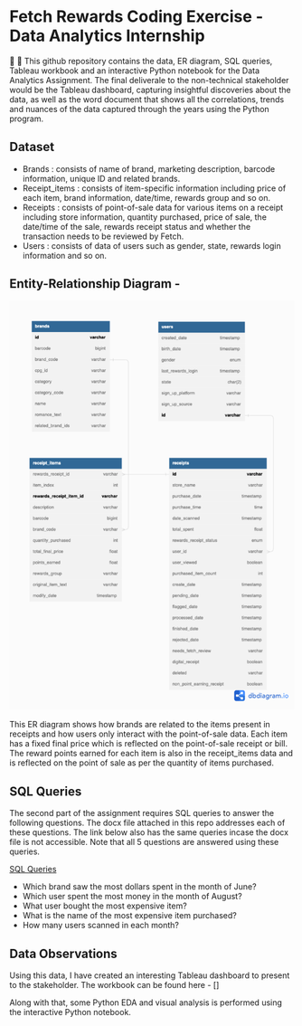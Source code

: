 # Fetch Rewards Coding Exercise - Data Analytics Internship
:space_invader: :robot: This github repository contains the data, ER diagram, SQL queries, Tableau workbook and an interactive Python notebook for the Data Analytics Assignment. The final deliverale to the non-technical stakeholder would be the Tableau dashboard, capturing insightful discoveries about the data, as well as the word document that shows all the correlations, trends and nuances of the data captured through the years using the Python program.

## Dataset
- Brands : consists of name of brand, marketing description, barcode information, unique ID and related brands.
- Receipt_items : consists of item-specific information including price of each item, brand information, date/time, rewards group  and so on.
- Receipts : consists of point-of-sale data for various items on a receipt including store information, quantity purchased, price of sale, the date/time of the sale, rewards receipt status and whether the transaction needs to be reviewed by Fetch.
- Users : consists of data of users such as gender, state, rewards login information and so on.

## Entity-Relationship Diagram -
![This is an image](/ERD.png)

This ER diagram shows how brands are related to the items present in receipts and how users only interact with the point-of-sale data. Each item has a fixed final price which is reflected on the point-of-sale receipt or bill. The reward points earned for each item is also in the receipt_items data and is reflected on the point of sale as per the quantity of items purchased.

## SQL Queries

The second part of the assignment requires SQL queries to answer the following questions. 
The docx file attached in this repo addresses each of these questions. The link below also has the same queries incase the docx file is not accessible.
Note that all 5 questions are answered using these queries.

[SQL Queries](https://docs.google.com/document/d/1wffSZmA4IuWUS7lP0Ca1vxQZ66rtqvkj/edit?usp=sharing&ouid=108480454610486985319&rtpof=true&sd=true)

- Which brand saw the most dollars spent in the month of June?
- Which user spent the most money in the month of August?
- What user bought the most expensive item?
- What is the name of the most expensive item purchased?
- How many users scanned in each month?

## Data Observations

Using this data, I have created an interesting Tableau dashboard to present to the stakeholder. The workbook can be found here -
[]

Along with that, some Python EDA and visual analysis is performed using the interactive Python notebook. 


